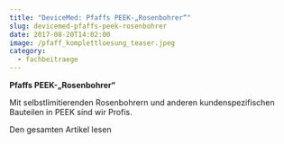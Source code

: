 ```yaml
---
title: "DeviceMed: Pfaffs PEEK-„Rosenbohrer“"
slug: devicemed-pfaffs-peek-rosenbohrer
date: 2017-08-20T14:02:00
image: /pfaff_komplettloesung_teaser.jpeg
category:
  - fachbeitraege
---
```

<p><strong>Pfaffs PEEK-„Rosenbohrer“</strong></p>

Mit selbstlimitierenden Rosenbohrern und anderen kundenspezifischen Bauteilen in PEEK sind wir Profis.

D﻿en gesamten Artikel lesen